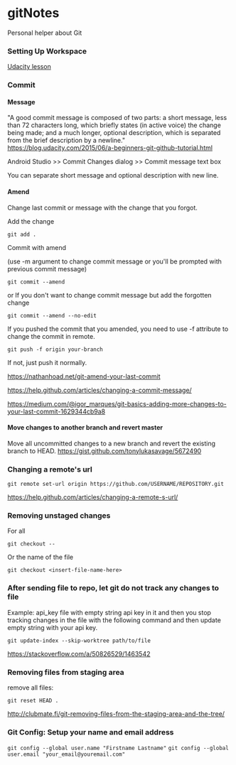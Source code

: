 # gitNotes
Personal helper about Git

### Setting Up Workspace

[Udacity lesson](https://classroom.udacity.com/courses/ud775/lessons/2980038599/concepts/33417185870923)

### Commit

#### Message

"A good commit message is composed of two parts: a short message, less than 72 characters long, which briefly states (in active voice) the change being made; and a much longer, optional description, which is separated from the brief description by a newline."
https://blog.udacity.com/2015/06/a-beginners-git-github-tutorial.html

Android Studio >> Commit Changes dialog >> Commit message text box

You can separate short message and optional description with new line.

#### Amend

Change last commit or message with the change that you forgot.

Add the change

`git add .`

Commit with amend

(use -m argument to change commit message or you'll be prompted with previous commit message)

`git commit --amend`

or If you don't want to change commit message but add the forgotten change

`git commit --amend --no-edit`

If you pushed the commit that you amended, you need to use -f attribute to change the commit in remote.

`git push -f origin your-branch`

If not, just push it normally.

https://nathanhoad.net/git-amend-your-last-commit

https://help.github.com/articles/changing-a-commit-message/

https://medium.com/@igor_marques/git-basics-adding-more-changes-to-your-last-commit-1629344cb9a8

#### Move changes to another branch and revert master

Move all uncommitted changes to a new branch and revert the existing branch to HEAD.
https://gist.github.com/tonylukasavage/5672490


### Changing a remote's url

`git remote set-url origin https://github.com/USERNAME/REPOSITORY.git`

https://help.github.com/articles/changing-a-remote-s-url/

### Removing unstaged changes

For all

`git checkout --` 

Or the name of the file

`git checkout <insert-file-name-here>` 

### After sending file to repo, let git do not track any changes to file

Example: api_key file with empty string api key in it and then you stop
tracking changes in the file with the following command and then
update empty string with your api key.

`git update-index --skip-worktree path/to/file`

https://stackoverflow.com/a/50826529/1463542

### Removing files from staging area

remove all files:

`git reset HEAD .`

http://clubmate.fi/git-removing-files-from-the-staging-area-and-the-tree/


### Git Config: Setup your name and email address

`git config --global user.name "Firstname Lastname"`
`git config --global user.email "your_email@youremail.com"`
